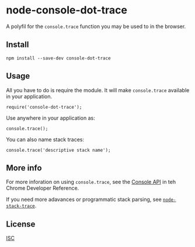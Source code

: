 # node-console-dot-trace

A polyfil for the `console.trace` function you may be used to in the browser.

## Install

    npm install --save-dev console-dot-trace
    
## Usage

All you have to do is require the module. It will make `console.trace` available in your application.

    require('console-dot-trace');
    
Use anywhere in your application as:

    console.trace();
    
You can also name stack traces:

    console.trace('descriptive stack name');
    
## More info

For more inforation on using `console.trace`, see the [Console API](https://developer.chrome.com/devtools/docs/console-api) in teh Chrome Developer Reference.

If you need more adavances or programmatic stack parsing, see [`node-stack-trace`](https://github.com/felixge/node-stack-trace).

## License

[ISC](http://spdx.org/licenses/ISC)
